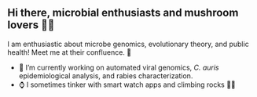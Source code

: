 ## Hi there, microbial enthusiasts and mushroom lovers 🍄🦠

I am enthusiastic about microbe genomics, evolutionary theory, and public health! Meet me at their confluence. 🌊

- 🔭 I’m currently working on automated viral genomics, *C. auris* epidemiological analysis, and rabies characterization.
- ⌚ I sometimes tinker with smart watch apps and climbing rocks 🧗‍♂️
